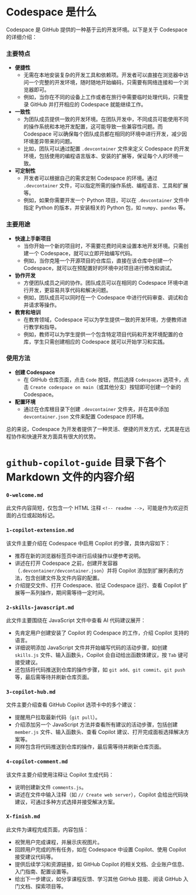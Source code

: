 # Codespace 是什么
Codespace 是 GitHub 提供的一种基于云的开发环境。以下是关于 Codespace 的详细介绍：

### 主要特点
- **便捷性**
    - 无需在本地安装复杂的开发工具和依赖项。开发者可以直接在浏览器中访问一个完整的开发环境，随时随地开始编码，只需要有网络连接和一个浏览器即可。
    - 例如，当你在不同的设备上工作或者在旅行中需要临时处理代码，只需登录 GitHub 并打开相应的 Codespace 就能继续工作。
- **一致性**
    - 为团队成员提供一致的开发环境。在团队开发中，不同成员可能使用不同的操作系统和本地开发配置，这可能导致一些兼容性问题。而 Codespace 可以确保每个团队成员都在相同的环境中进行开发，减少因环境差异带来的问题。
    - 比如，团队可以通过配置 `.devcontainer` 文件来定义 Codespace 的开发环境，包括使用的编程语言版本、安装的扩展等，保证每个人的环境一致。
- **可定制性**
    - 开发者可以根据自己的需求定制 Codespace 的环境。通过 `.devcontainer` 文件，可以指定所需的操作系统、编程语言、工具和扩展等。
    - 例如，如果你需要开发一个 Python 项目，可以在 `.devcontainer` 文件中指定 Python 的版本，并安装相关的 Python 包，如 `numpy`、`pandas` 等。
 
### 主要用途
- **快速上手新项目**
    - 当你开始一个新的项目时，不需要花费时间来设置本地开发环境。只需创建一个 Codespace，就可以立即开始编写代码。
    - 例如，当你克隆一个开源项目的仓库后，直接在该仓库中创建一个 Codespace，就可以在预配置好的环境中对项目进行修改和调试。
- **协作开发**
    - 方便团队成员之间的协作。团队成员可以在相同的 Codespace 环境中进行开发，更容易共享代码和解决问题。
    - 例如，团队成员可以同时在一个 Codespace 中进行代码审查、调试和合并请求等操作。
- **教育和培训**
    - 在教育领域，Codespace 可以为学生提供一致的开发环境，方便教师进行教学和指导。
    - 例如，教师可以为学生提供一个包含特定项目代码和开发环境配置的仓库，学生只需创建相应的 Codespace 就可以开始学习和实践。
 
### 使用方法
- **创建 Codespace**
    - 在 GitHub 仓库页面，点击 `Code` 按钮，然后选择 `Codespaces` 选项卡，点击 `Create codespace on main`（或其他分支）按钮即可创建一个新的 Codespace。
- **配置环境**
    - 通过在仓库根目录下创建 `.devcontainer` 文件夹，并在其中添加 `devcontainer.json` 文件来配置 Codespace 的环境。
 
总的来说，Codespace 为开发者提供了一种灵活、便捷的开发方式，尤其是在远程协作和快速开发方面具有很大的优势。

# `github-copilot-guide` 目录下各个 Markdown 文件的内容介绍

### `0-welcome.md`
此文件内容简短，仅包含一个 HTML 注释 `<!-- readme -->`，可能是作为欢迎页面的占位或起始标记。

### `1-copilot-extension.md`
该文件主要介绍在 Codespace 中启用 Copilot 的步骤，具体内容如下：
- 推荐在新的浏览器标签页中进行后续操作以便参考说明。
- 讲述在打开 Codespace 之前，创建开发容器（`.devcontainer/devcontainer.json`）并将 Copilot 添加到扩展列表的方法，包含创建文件及文件内容的配置。
- 介绍提交文件、打开 Codespace、验证 Codespace 运行、查看 Copilot 扩展等一系列操作，期间需等待一定时间。

### `2-skills-javascript.md`
此文件主要围绕在 JavaScript 文件中查看 AI 代码建议展开：
- 先肯定用户创建安装了 Copilot 的 Codespace 的工作，介绍 Copilot 支持的语言。
- 详细说明添加 JavaScript 文件并开始编写代码的活动步骤，如创建 `skills.js` 文件、输入函数头，Copilot 会自动给出函数体建议，按 `Tab` 键可接受建议。
- 还包括将代码推送到仓库的操作步骤，如 `git add`、`git commit`、`git push` 等，最后需等待并刷新仓库页面。

### `3-copilot-hub.md`
文件主要介绍查看 GitHub Copilot 选项卡中的多个建议：
- 提醒用户拉取最新代码（`git pull`）。
- 介绍添加另一个 JavaScript 方法并查看所有建议的活动步骤，包括创建 `member.js` 文件、输入函数头、查看 Copilot 建议、打开完成面板选择解决方案等。
- 同样包含将代码推送到仓库的操作，最后需等待并刷新仓库页面。

### `4-copilot-comment.md`
该文件主要介绍使用注释让 Copilot 生成代码：
- 说明创建新文件 `comments.js`。
- 讲述在文件中输入注释（如 `// Create web server`），Copilot 会给出代码块建议，可通过多种方式选择并接受解决方案。

### `X-finish.md`
此文件为课程完成页面，内容包括：
- 祝贺用户完成课程，并展示庆祝图片。
- 回顾用户完成的所有任务，如在 Codespace 中设置 Copilot、使用 Copilot 接受建议代码等。
- 提供后续学习和资源链接，如 GitHub Copilot 的相关文档、企业账户信息、入门指南、配置设置等。
- 给出下一步建议，如分享课程反馈、学习其他 GitHub 技能、阅读 GitHub 入门文档、探索项目等。
